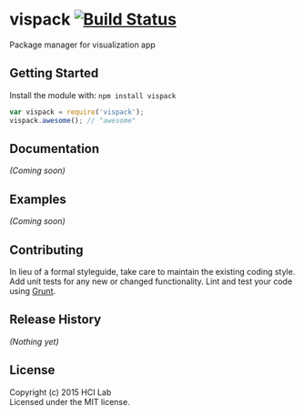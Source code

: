 # vispack [![Build Status](https://secure.travis-ci.org/sameh/vispack.png?branch=master)](http://travis-ci.org/sameh/vispack)

Package manager for visualization app

## Getting Started
Install the module with: `npm install vispack`

```javascript
var vispack = require('vispack');
vispack.awesome(); // "awesome"
```

## Documentation
_(Coming soon)_

## Examples
_(Coming soon)_

## Contributing
In lieu of a formal styleguide, take care to maintain the existing coding style. Add unit tests for any new or changed functionality. Lint and test your code using [Grunt](http://gruntjs.com/).

## Release History
_(Nothing yet)_

## License
Copyright (c) 2015 HCI Lab  
Licensed under the MIT license.

